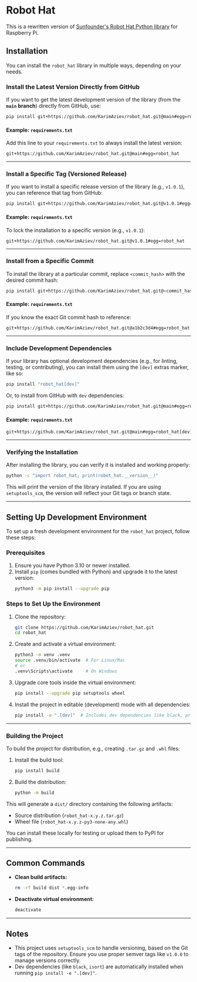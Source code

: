 # Robot Hat

This is a rewritten version of [Sunfounder's Robot Hat Python library](https://github.com/sunfounder/robot-hat/tree/v2.0) for Raspberry Pi.

## Installation

You can install the `robot_hat` library in multiple ways, depending on your needs.

### Install the Latest Version Directly from GitHub

If you want to get the latest development version of the library (from the **`main` branch**) directly from GitHub, use:

```bash
pip install git+https://github.com/KarimAziev/robot_hat.git@main#egg=robot_hat
```

#### Example: `requirements.txt`

Add this line to your `requirements.txt` to always install the latest version:

```plaintext
git+https://github.com/KarimAziev/robot_hat.git@main#egg=robot_hat
```

---

### Install a Specific Tag (Versioned Release)

If you want to install a specific release version of the library (e.g., `v1.0.1`), you can reference that tag from GitHub:

```bash
pip install git+https://github.com/KarimAziev/robot_hat.git@v1.0.1#egg=robot_hat
```

#### Example: `requirements.txt`

To lock the installation to a specific version (e.g., `v1.0.1`):

```plaintext
git+https://github.com/KarimAziev/robot_hat.git@v1.0.1#egg=robot_hat
```

---

### Install from a Specific Commit

To install the library at a particular commit, replace `<commit_hash>` with the desired commit hash:

```bash
pip install git+https://github.com/KarimAziev/robot_hat.git@<commit_hash>#egg=robot_hat
```

#### Example: `requirements.txt`

If you know the exact Git commit hash to reference:

```plaintext
git+https://github.com/KarimAziev/robot_hat.git@a1b2c3d4#egg=robot_hat
```

---

### Include Development Dependencies

If your library has optional development dependencies (e.g., for linting, testing, or contributing), you can install them using the `[dev]` extras marker, like so:

```bash
pip install "robot_hat[dev]"
```

Or, to install from GitHub with `dev` dependencies:

```bash
pip install git+https://github.com/KarimAziev/robot_hat.git@main#egg=robot_hat[dev]
```

#### Example: `requirements.txt`

```plaintext
git+https://github.com/KarimAziev/robot_hat.git@main#egg=robot_hat[dev]
```

---

### Verifying the Installation

After installing the library, you can verify it is installed and working properly:

```bash
python -c "import robot_hat; print(robot_hat.__version__)"
```

This will print the version of the library installed. If you are using `setuptools_scm`, the version will reflect your Git tags or branch state.

---

## Setting Up Development Environment

To set up a fresh development environment for the `robot_hat` project, follow these steps:

### Prerequisites

1. Ensure you have Python 3.10 or newer installed.
2. Install `pip` (comes bundled with Python) and upgrade it to the latest version:
   ```bash
   python3 -m pip install --upgrade pip
   ```

### Steps to Set Up the Environment

1. Clone the repository:

   ```bash
   git clone https://github.com/KarimAziev/robot_hat.git
   cd robot_hat
   ```

2. Create and activate a virtual environment:

   ```bash
   python3 -m venv .venv
   source .venv/bin/activate  # For Linux/Mac
   # or
   .venv\Scripts\activate     # On Windows
   ```

3. Upgrade core tools inside the virtual environment:

   ```bash
   pip install --upgrade pip setuptools wheel
   ```

4. Install the project in editable (development) mode with all dependencies:
   ```bash
   pip install -e ".[dev]"  # Includes dev dependencies like black, pre-commit, isort
   ```

---

### Building the Project

To build the project for distribution, e.g., creating `.tar.gz` and `.whl` files:

1. Install the build tool:

   ```bash
   pip install build
   ```

2. Build the distribution:
   ```bash
   python -m build
   ```

This will generate a `dist/` directory containing the following artifacts:

- Source distribution (`robot_hat-x.y.z.tar.gz`)
- Wheel file (`robot_hat-x.y.z-py3-none-any.whl`)

You can install these locally for testing or upload them to PyPI for publishing.

---

## Common Commands

- **Clean build artifacts:**
  ```bash
  rm -rf build dist *.egg-info
  ```
- **Deactivate virtual environment:**
  ```bash
  deactivate
  ```

---

## Notes

- This project uses `setuptools_scm` to handle versioning, based on the Git tags of the repository. Ensure you use proper semver tags like `v1.0.0` to manage versions correctly.
- Dev dependencies (like `black`, `isort`) are automatically installed when running `pip install -e ".[dev]"`.
